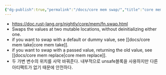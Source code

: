 ```yaml
---
{"dg-publish":true,"permalink":"/docs/core mem swap/","title":"core mem swap"}
---
```


- https://doc.rust-lang.org/nightly/core/mem/fn.swap.html
- Swaps the values at two mutable locations, without deinitializing either one.
- if you want to swap with a default or dummy value, see [[docs/core mem take\|core mem take]].
- if you want to swap with a passed value, returning the old value, see [[docs/core mem replace\|core mem replace]].
- 두 가변 변수의 위치를 사악 바꿔준다. 내부적으로 unsafe블록을 사용하지만 다른 아티팩트가 없기 때문에 안전하다.

